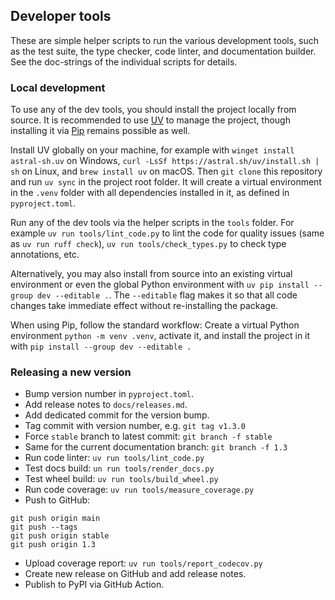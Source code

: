 ﻿## Developer tools

These are simple helper scripts to run the various development tools, such
as the test suite, the type checker, code linter, and documentation builder.
See the doc-strings of the individual scripts for details.


### Local development

To use any of the dev tools, you should install the project locally from
source. It is recommended to use [UV] to manage the project, though installing
it via [Pip] remains possible as well.

Install UV globally on your machine, for example with `winget install
astral-sh.uv` on Windows, `curl -LsSf https://astral.sh/uv/install.sh | sh`
on Linux, and `brew install uv` on macOS. Then `git clone` this repository
and run `uv sync` in the project root folder. It will create a virtual
environment in the `.venv` folder with all dependencies installed in it, as
defined in `pyproject.toml`.

Run any of the dev tools via the helper scripts in the `tools` folder. For
example `uv run tools/lint_code.py` to lint the code for quality issues (same
as `uv run ruff check`), `uv run tools/check_types.py` to check type
annotations, etc.

Alternatively, you may also install from source into an existing virtual
environment or even the global Python environment with `uv pip install --group
dev --editable .`. The `--editable` flag makes it so that all code changes take
immediate effect without re-installing the package.

When using Pip, follow the standard workflow: Create a virtual Python
environment `python -m venv .venv`, activate it, and install the project in it
with `pip install --group dev --editable .`

[UV]: https://docs.astral.sh/uv
[Pip]: https://pip.pypa.io

### Releasing a new version

- Bump version number in `pyproject.toml`.
- Add release notes to `docs/releases.md`.
- Add dedicated commit for the version bump.
- Tag commit with version number, e.g. `git tag v1.3.0`
- Force `stable` branch to latest commit: `git branch -f stable`
- Same for the current documentation branch: `git branch -f 1.3`
- Run code linter: `uv run tools/lint_code.py`
- Test docs build: `un run tools/render_docs.py`
- Test wheel build: `uv run tools/build_wheel.py`
- Run code coverage: `uv run tools/measure_coverage.py`
- Push to GitHub:
```
git push origin main
git push --tags
git push origin stable
git push origin 1.3
```
- Upload coverage report: `uv run tools/report_codecov.py`
- Create new release on GitHub and add release notes.
- Publish to PyPI via GitHub Action.
